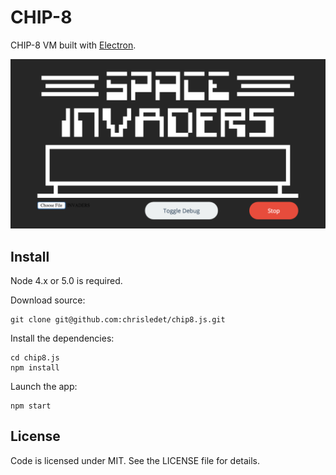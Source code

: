 # CHIP-8

CHIP-8 VM built with [Electron](http://electron.atom.io/).

![screenshot](https://raw.githubusercontent.com/chrisledet/chip8.js/master/Screenshot.png)

## Install

Node 4.x or 5.0 is required.

Download source:
```shell
git clone git@github.com:chrisledet/chip8.js.git
```

Install the dependencies:
```shell
cd chip8.js
npm install
```

Launch the app:
```shell
npm start
```

## License

Code is licensed under MIT. See the LICENSE file for details.
